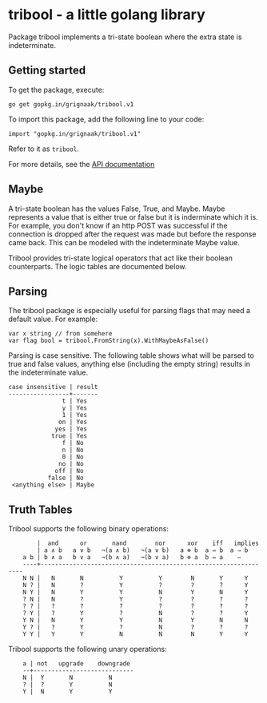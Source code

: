 # tribool - a little golang library 
Package tribool implements a tri-state boolean where the extra state is indeterminate.


## Getting started

To get the package, execute:

    go get gopkg.in/grignaak/tribool.v1

To import this package, add the following line to your code:

    import "gopkg.in/grignaak/tribool.v1"

Refer to it as `tribool`.

For more details, see the [API documentation](http://godoc.org/gopkg.in/grignaak/tribool.v1)



## Maybe

A tri-state boolean has the values False, True, and Maybe. Maybe represents a
value that is either true or false but it is inderminate which it is. For
example, you don't know if an http POST was successful if the connection is
dropped after the request was made but before the response came back. This can
be modeled with the indeterminate Maybe value.

Tribool provides tri-state logical operators that act like their boolean
counterparts. The logic tables are documented below.

## Parsing

The tribool package is especially useful for parsing flags that may need a
default value. For example:

	var x string // from somehere
	var flag bool = tribool.FromString(x).WithMaybeAsFalse()
	
Parsing is case sensitive. The following table shows what will be parsed to
true and false values, anything else (including the empty string) results in
the indeterminate value. 

	case insensitive | result
	-----------------+-------
	               t | Yes
	               y | Yes
	               1 | Yes
	              on | Yes
	             yes | Yes
	            true | Yes
	               f | No
	               n | No
	               0 | No
	              no | No
	             off | No
	           false | No
	 <anything else> | Maybe


## Truth Tables

Tribool supports the following binary operations:

		    |  and      or       nand        nor      xor    iff   implies 
		    | a ∧ b   a ∨ b   ¬(a ∧ b)   ¬(a ∨ b)   a ⊕ b  a ⇔ b  a ⇒ b    
		a b | b ∧ a   b ∨ a   ¬(b ∧ a)   ¬(b ∨ a)   b ⊕ a  b ⇔ a    —      
		----+-----------------------------------------------------------------
		N N |   N       N          Y          Y        N       Y      Y    
		N ? |   N       ?          Y          ?        ?       ?      Y    
		N Y |   N       Y          Y          N        Y       N      Y    
		? N |   N       ?          Y          ?        ?       ?      ?    
		? ? |   ?       ?          ?          ?        ?       ?      ?    
		? Y |   ?       Y          ?          N        ?       ?      Y    
		Y N |   N       Y          Y          N        Y       N      N    
		Y ? |   ?       Y          ?          N        ?       ?      ?    
		Y Y |   Y       Y          N          N        N       Y      Y    

Tribool supports the following unary operations:

		a | not   upgrade    downgrade
		--+----------------------------
		N |  Y       N          N
		? |  ?       Y          N
		Y |  N       Y          Y

